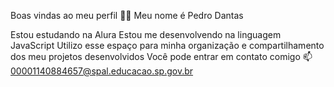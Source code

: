 Boas vindas ao meu perfil 💙💙
Meu nome é Pedro Dantas

Estou estudando na Alura
Estou me desenvolvendo na linguagem JavaScript
Utilizo esse espaço para minha organização e compartilhamento dos meu projetos desenvolvidos
Você pode entrar em contato comigo 📫
00001140884657@spal.educacao.sp.gov.br
